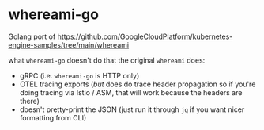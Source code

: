 # whereami-go
Golang port of https://github.com/GoogleCloudPlatform/kubernetes-engine-samples/tree/main/whereami

what `whereami-go` doesn't do that the original `whereami` does:
- gRPC (i.e. `whereami-go` is HTTP only)
- OTEL tracing exports (*but* does do trace header propagation so if you're doing tracing via Istio / ASM, that will work because the headers are there)
- doesn't pretty-print the JSON (just run it through `jq` if you want nicer formatting from CLI)